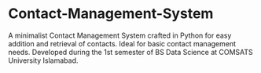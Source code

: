 # Contact-Management-System
A minimalist Contact Management System crafted in Python for easy addition and retrieval of contacts. Ideal for basic contact management needs. Developed during the 1st semester of BS Data Science at COMSATS University Islamabad.

